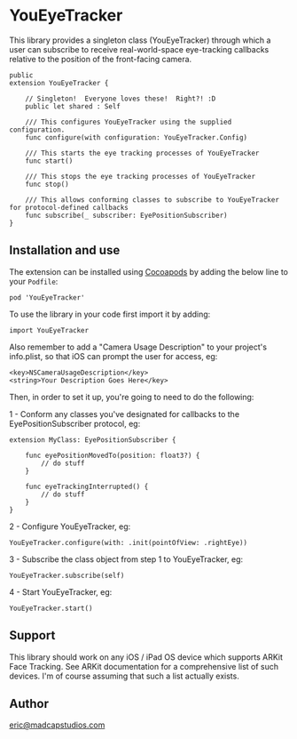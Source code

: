  # YouEyeTracker

This library provides a singleton class (YouEyeTracker) through which a user can subscribe to receive real-world-space eye-tracking callbacks relative to the position of the front-facing camera. 

    public
    extension YouEyeTracker {
       
        // Singleton!  Everyone loves these!  Right?! :D
        public let shared : Self
        
        /// This configures YouEyeTracker using the supplied configuration.
        func configure(with configuration: YouEyeTracker.Config)
        
        /// This starts the eye tracking processes of YouEyeTracker
        func start()
        
        /// This stops the eye tracking processes of YouEyeTracker
        func stop()
        
        /// This allows conforming classes to subscribe to YouEyeTracker for protocol-defined callbacks
        func subscribe(_ subscriber: EyePositionSubscriber)
    }

## Installation and use

The extension can be installed using [Cocoapods](https://cocoapods.org/) by adding the below line to your `Podfile`:

    pod 'YouEyeTracker'

To use the library in your code first import it by adding:

    import YouEyeTracker

Also remember to add a "Camera Usage Description" to your project's info.plist, so that iOS can prompt the user for access, eg:

    <key>NSCameraUsageDescription</key>
    <string>Your Description Goes Here</key>

Then, in order to set it up, you're going to need to do the following:

1 - Conform any classes you've designated for callbacks to the EyePositionSubscriber protocol, eg:

    extension MyClass: EyePositionSubscriber {

        func eyePositionMovedTo(position: float3?) {
            // do stuff
        }

        func eyeTrackingInterrupted() {
            // do stuff
        }
    }

2 - Configure YouEyeTracker, eg:

    YouEyeTracker.configure(with: .init(pointOfView: .rightEye))

3 - Subscribe the class object from step 1 to YouEyeTracker, eg:

    YouEyeTracker.subscribe(self)
    
4 - Start YouEyeTracker, eg:

    YouEyeTracker.start()

## Support

This library should work on any iOS / iPad OS device which supports ARKit Face Tracking.  See ARKit documentation for a comprehensive list of such devices.  I'm of course assuming that such a list actually exists.

## Author

eric@madcapstudios.com
